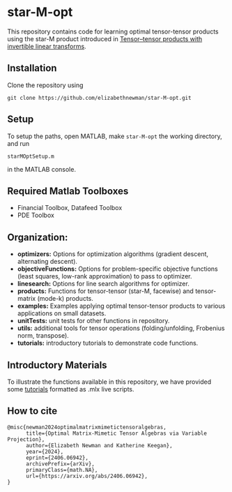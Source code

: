 # star-M-opt
This repository contains code for learning optimal tensor-tensor products using the star-M product introduced in [Tensor–tensor products with invertible linear transforms](https://www.sciencedirect.com/science/article/pii/S0024379515004358). 

## Installation

Clone the repository using
```
git clone https://github.com/elizabethnewman/star-M-opt.git
```

## Setup

To setup the paths, open MATLAB, make ```star-M-opt``` the working directory, and run 
```
starMOptSetup.m
```
in the MATLAB console.


## Required Matlab Toolboxes

* Financial Toolbox, Datafeed Toolbox
* PDE Toolbox

## Organization:

- **optimizers:** Options for optimization algorithms (gradient descent, alternating descent).
- **objectiveFunctions:** Options for problem-specific objective functions (least squares, low-rank approximation) to pass to optimizer.
- **linesearch:** Options for line search algorithms for optimizer.
- **products:** Functions for tensor-tensor (star-M, facewise) and tensor-matrix (mode-k) products.
- **examples:** Examples applying optimal tensor-tensor products to various applications on small datasets.
- **unitTests:** unit tests for other functions in repository.
- **utils:** additional tools for tensor operations (folding/unfolding, Frobenius norm, transpose).
- **tutorials:** introductory tutorials to demonstrate code functions.

## Introductory Materials

To illustrate the functions available in this repository, we have provided some [tutorials](https://github.com/elizabethnewman/star-M-opt/tree/main/tutorials) formatted as .mlx live scripts.

## How to cite

```
@misc{newman2024optimalmatrixmimetictensoralgebras,
      title={Optimal Matrix-Mimetic Tensor Algebras via Variable Projection}, 
      author={Elizabeth Newman and Katherine Keegan},
      year={2024},
      eprint={2406.06942},
      archivePrefix={arXiv},
      primaryClass={math.NA},
      url={https://arxiv.org/abs/2406.06942}, 
}
```

